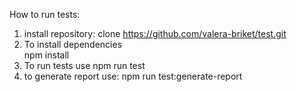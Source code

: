How to run tests: 
1. install repository:
clone https://github.com/valera-briket/test.git
2. To install dependencies  
npm install 
3. To run tests use
npm run test
4. to generate report use:
npm run test:generate-report
